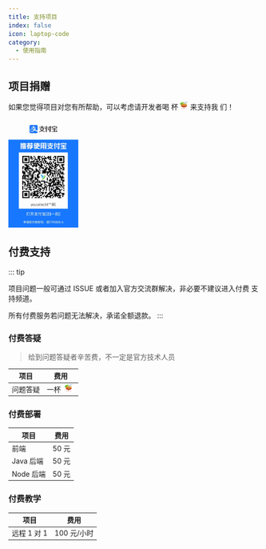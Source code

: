 ```yaml
---
title: 支持项目
index: false
icon: laptop-code
category:
  - 使用指南
---
```


## 项目捐赠

如果您觉得项目对您有所帮助，可以考虑请开发者喝
杯<img width="24" height="16" src="/assets/image/drink.png"/>来支持我
们！

<img width="140"  src="/assets/image/alipay.jpg">

## 付费支持

::: tip

项目问题一般可通过 ISSUE 或者加入官方交流群解决，非必要不建议进入付费
支持频道。

所有付费服务若问题无法解决，承诺全额退款。 :::

### 付费答疑

> 给到问题答疑者辛苦费，不一定是官方技术人员

| 项目     | 费用                                                             |
| -------- | ---------------------------------------------------------------- |
| 问题答疑 | 一杯 <img width="24" height="16" src="/assets/image/drink.png"/> |

### 付费部署

| 项目      | 费用  |
| --------- | ----- |
| 前端      | 50 元 |
| Java 后端 | 50 元 |
| Node 后端 | 50 元 |

### 付费教学

| 项目        | 费用        |
| ----------- | ----------- |
| 远程 1 对 1 | 100 元/小时 |
